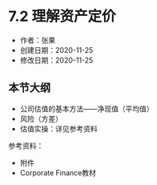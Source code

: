 # 7.2 理解资产定价

- 作者：张果
- 创建日期：2020-11-25
- 修改日期：2020-11-25

## 本节大纲

- 公司估值的基本方法——净现值（平均值）
- 风险（方差）
- 估值实操：详见参考资料

参考资料：
- 附件
- Corporate Finance教材
